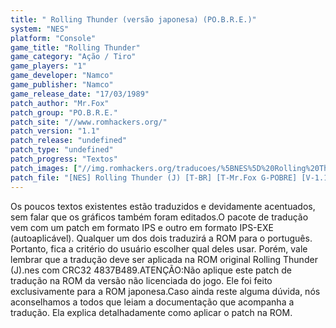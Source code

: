 ```yaml
---
title: " Rolling Thunder (versão japonesa) (PO.B.R.E.)"
system: "NES"
platform: "Console"
game_title: "Rolling Thunder"
game_category: "Ação / Tiro"
game_players: "1"
game_developer: "Namco"
game_publisher: "Namco"
game_release_date: "17/03/1989"
patch_author: "Mr.Fox"
patch_group: "PO.B.R.E."
patch_site: "//www.romhackers.org/"
patch_version: "1.1"
patch_release: "undefined"
patch_type: "undefined"
patch_progress: "Textos"
patch_images: ["//img.romhackers.org/traducoes/%5BNES%5D%20Rolling%20Thunder%20-%20POBRE%20-%201.png","//img.romhackers.org/traducoes/%5BNES%5D%20Rolling%20Thunder%20-%20POBRE%20-%202.png","//img.romhackers.org/traducoes/%5BNES%5D%20Rolling%20Thunder%20-%20POBRE%20-%203.png"]
patch_file: "[NES] Rolling Thunder (J) [T-BR] [T-Mr.Fox G-POBRE] [V-1.1 P-100% A-2018].zip"
---
```

Os poucos textos existentes estão traduzidos e devidamente acentuados, sem falar que os gráficos também foram editados.O pacote de tradução vem com um patch em formato IPS e outro em formato IPS-EXE (autoaplicável). Qualquer um dos dois traduzirá a ROM para o português. Portanto, fica a critério do usuário escolher qual deles usar. Porém, vale lembrar que a tradução deve ser aplicada na ROM original Rolling Thunder (J).nes com CRC32 4837B489.ATENÇÃO:Não aplique este patch de tradução na ROM da versão não licenciada do jogo. Ele foi feito exclusivamente para a ROM japonesa.Caso ainda reste alguma dúvida, nós aconselhamos a todos que leiam a documentação que acompanha a tradução. Ela explica detalhadamente como aplicar o patch na ROM.